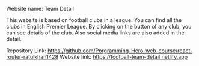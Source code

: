 Website name: Team Detail

This website is based on football clubs in a league. You can find all the clubs in English Premier League. By clicking on the button of any club, you can see details of the club. Also social media links are also added in the detail.

Repository Link: https://github.com/Porgramming-Hero-web-course/react-router-ratulkhan1428
Website link: https://football-team-detail.netlify.app
